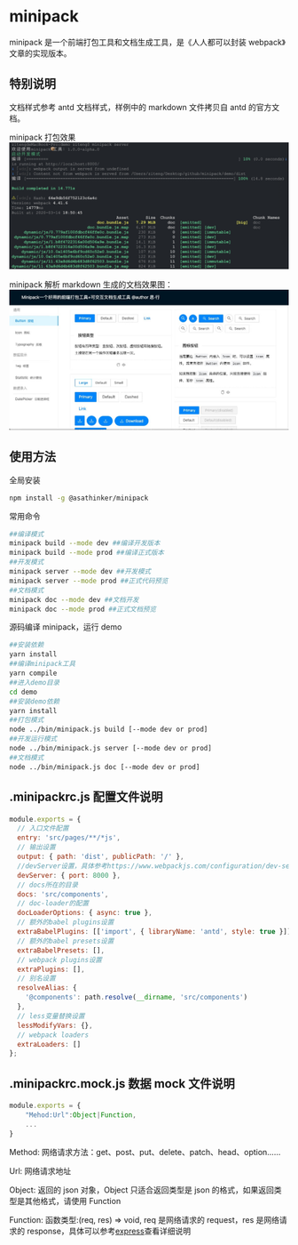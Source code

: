 # minipack

minipack 是一个前端打包工具和文档生成工具，是《人人都可以封装 webpack》文章的实现版本。

## 特别说明

文档样式参考 antd 文档样式，样例中的 markdown 文件拷贝自 antd 的官方文档。

minipack 打包效果
![打包效果](./images/server.png)

minipack 解析 markdown 生成的文档效果图：
![文档效果图](./images/doc-preview.jpg)

## 使用方法

全局安装

```bash
npm install -g @asathinker/minipack
```

常用命令

```bash
##编译模式
minipack build --mode dev ##编译开发版本
minipack build --mode prod ##编译正式版本
##开发模式
minipack server --mode dev ##开发模式
minipack server --mode prod ##正式代码预览
##文档模式
minipack doc --mode dev ##文档开发
minipack doc --mode prod ##正式文档预览
```

源码编译 minipack，运行 demo

```bash
##安装依赖
yarn install
##编译minipack工具
yarn compile
##进入demo目录
cd demo
##安装demo依赖
yarn install
##打包模式
node ../bin/minipack.js build [--mode dev or prod]
##开发运行模式
node ../bin/minipack.js server [--mode dev or prod]
##文档模式
node ../bin/minipack.js doc [--mode dev or prod]
```

## .minipackrc.js 配置文件说明

```js
module.exports = {
  // 入口文件配置
  entry: 'src/pages/**/*js',
  // 输出设置
  output: { path: 'dist', publicPath: '/' },
  //devServer设置，具体参考https://www.webpackjs.com/configuration/dev-server/
  devServer: { port: 8000 },
  // docs所在的目录
  docs: 'src/components',
  // doc-loader的配置
  docLoaderOptions: { async: true },
  // 额外的babel plugins设置
  extraBabelPlugins: [['import', { libraryName: 'antd', style: true }]],
  // 额外的babel presets设置
  extraBabelPresets: [],
  // webpack plugins设置
  extraPlugins: [],
  // 别名设置
  resolveAlias: {
    '@components': path.resolve(__dirname, 'src/components')
  },
  // less变量替换设置
  lessModifyVars: {},
  // webpack loaders
  extraLoaders: []
};
```

## .minipackrc.mock.js 数据 mock 文件说明

```js
module.exports = {
    "Mehod:Url":Object|Function,
    ...
}
```

Method: 网络请求方法：get、post、put、delete、patch、head、option……

Url: 网络请求地址

Object: 返回的 json 对象，Object 只适合返回类型是 json 的格式，如果返回类型是其他格式，请使用 Function

Function: 函数类型:(req, res) => void, req 是网络请求的 request，res 是网络请求的 response，具体可以参考[express](https://www.expressjs.com.cn/ 'express')查看详细说明

